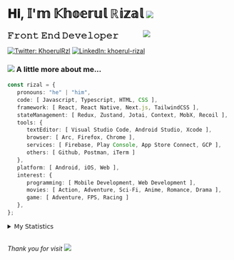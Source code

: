 <h1> 𝐇𝐢, 𝕀'𝕞 𝕂𝕙𝕠𝕖𝕣𝕦𝕝 ℝ𝕚𝕫𝕒𝕝 <img src="https://media.giphy.com/media/mGcNjsfWAjY5AEZNw6/giphy.gif" width="50"></h1>
<img align='right' src="https://media.giphy.com/media/v1.Y2lkPTc5MGI3NjExOWI2ajR2NGJubzBsZHFuaHMwajRrcDNsNXJwOG8yb3F0NjhkNXF4OSZlcD12MV9pbnRlcm5hbF9naWZfYnlfaWQmY3Q9cw/fkZukR450RQ1qnGaq9/giphy.gif" width="200">
<strong style="font-size:20px;">𝙵𝚛𝚘𝚗𝚝 𝙴𝚗𝚍 𝙳𝚎𝚟𝚎𝚕𝚘𝚙𝚎𝚛</strong>
</p></em>

[![Twitter: KhoerulRzl](https://img.shields.io/twitter/follow/KhoerulRzl?style=social)](https://twitter.com/KhoerulRzl)
[![LinkedIn: khoerul-rizal](https://img.shields.io/badge/khoerul--rizal-blue?style=flat-square&logo=Linkedin&logoColor=white&link=https://www.linkedin.com/in/khoerul-rizal/)](https://www.linkedin.com/in/khoerul-rizal/)

### <img src="https://media.giphy.com/media/VgCDAzcKvsR6OM0uWg/giphy.gif" width="50"> A little more about me...

```typescript
const rizal = {
   pronouns: "he" | "him",
   code: [ Javascript, Typescript, HTML, CSS ],
   framework: [ React, React Native, Next.js, TailwindCSS ],
   stateManagement: [ Redux, Zustand, Jotai, Context, MobX, Recoil ],
   tools: {
      textEditor: [ Visual Studio Code, Android Studio, Xcode ],
      browser: [ Arc, Firefox, Chrome ],
      services: [ Firebase, Play Console, App Store Connect, GCP ],
      others: [ Github, Postman, iTerm ]
   },
   platform: [ Android, iOS, Web ],
   interest: {
      programming: [ Mobile Development, Web Development ],
      movies: [ Action, Adventure, Sci-Fi, Anime, Romance, Drama ],
      game: [ Adventure, FPS, Racing ]
   },
};
```

<details>
  <summary>𝖬𝗒 𝖲𝗍𝖺𝗍𝗂𝗌𝗍𝗂𝖼𝗌</summary><br/>
   
<!--START_SECTION:waka-->
![Code Time](http://img.shields.io/badge/Code%20Time-517%20hrs%2020%20mins-blue)

![Profile Views](http://img.shields.io/badge/Profile%20Views-0-blue)

**🐱 My GitHub Data** 

> 📦 165.8 kB Used in GitHub's Storage 
 > 
> 🏆 981 Contributions in the Year 2024
 > 
> 💼 Opted to Hire
 > 
> 📜 31 Public Repositories 
 > 
> 🔑 8 Private Repositories 
 > 
**I'm an Early 🐤** 

```text
🌞 Morning                12087 commits       █████████░░░░░░░░░░░░░░░░   35.04 % 
🌆 Daytime                15064 commits       ███████████░░░░░░░░░░░░░░   43.67 % 
🌃 Evening                7198 commits        █████░░░░░░░░░░░░░░░░░░░░   20.86 % 
🌙 Night                  150 commits         ░░░░░░░░░░░░░░░░░░░░░░░░░   00.43 % 
```
📅 **I'm Most Productive on Tuesday** 

```text
Monday                   6737 commits        █████░░░░░░░░░░░░░░░░░░░░   19.53 % 
Tuesday                  7860 commits        ██████░░░░░░░░░░░░░░░░░░░   22.78 % 
Wednesday                5705 commits        ████░░░░░░░░░░░░░░░░░░░░░   16.54 % 
Thursday                 6653 commits        █████░░░░░░░░░░░░░░░░░░░░   19.28 % 
Friday                   4926 commits        ████░░░░░░░░░░░░░░░░░░░░░   14.28 % 
Saturday                 1158 commits        █░░░░░░░░░░░░░░░░░░░░░░░░   03.36 % 
Sunday                   1460 commits        █░░░░░░░░░░░░░░░░░░░░░░░░   04.23 % 
```


📊 **This Week I Spent My Time On** 

```text
🕑︎ Time Zone: Asia/Jakarta

💬 Programming Languages: 
TypeScript               41 hrs 3 mins       ███████████████░░░░░░░░░░   58.37 % 
Other                    14 hrs 14 mins      █████░░░░░░░░░░░░░░░░░░░░   20.25 % 
Figma Design             7 hrs 5 mins        ███░░░░░░░░░░░░░░░░░░░░░░   10.09 % 
JavaScript               5 hrs 5 mins        ██░░░░░░░░░░░░░░░░░░░░░░░   07.24 % 
CSS                      38 mins             ░░░░░░░░░░░░░░░░░░░░░░░░░   00.92 % 

🔥 Editors: 
VS Code                  48 hrs 32 mins      █████████████████░░░░░░░░   69.00 % 
Slack                    11 hrs 55 mins      ████░░░░░░░░░░░░░░░░░░░░░   16.95 % 
Figma                    7 hrs 5 mins        ███░░░░░░░░░░░░░░░░░░░░░░   10.09 % 
Terminal                 1 hr 7 mins         ░░░░░░░░░░░░░░░░░░░░░░░░░   01.60 % 
iTerm2                   38 mins             ░░░░░░░░░░░░░░░░░░░░░░░░░   00.92 % 

💻 Operating System: 
Mac                      70 hrs 20 mins      █████████████████████████   100.00 % 
```

**I Mostly Code in JavaScript** 

```text
JavaScript               42 repos            █████████████████░░░░░░░░   67.74 % 
TypeScript               13 repos            █████░░░░░░░░░░░░░░░░░░░░   20.97 % 
Go                       2 repos             █░░░░░░░░░░░░░░░░░░░░░░░░   03.23 % 
Jupyter Notebook         1 repo              ░░░░░░░░░░░░░░░░░░░░░░░░░   01.61 % 
Java                     1 repo              ░░░░░░░░░░░░░░░░░░░░░░░░░   01.61 % 
```



**Timeline**

![Lines of Code chart](https://raw.githubusercontent.com/khoerulrizal/khoerulrizal/main/assets/bar_graph.png)


 Last Updated on 12/07/2024 00:45:05 UTC
<!--END_SECTION:waka-->
</details>
<br/>

<em>Thank you for visit</em> <img src="https://media.giphy.com/media/v1.Y2lkPTc5MGI3NjExcHdvNm1qZWtjaGw0ZjdwM3Z3NnY2dHlueTVuODBta2FiY20wM2YybSZlcD12MV9pbnRlcm5hbF9naWZfYnlfaWQmY3Q9cw/tV25tpdKqdFa9x81k2/giphy.gif" width="40">

